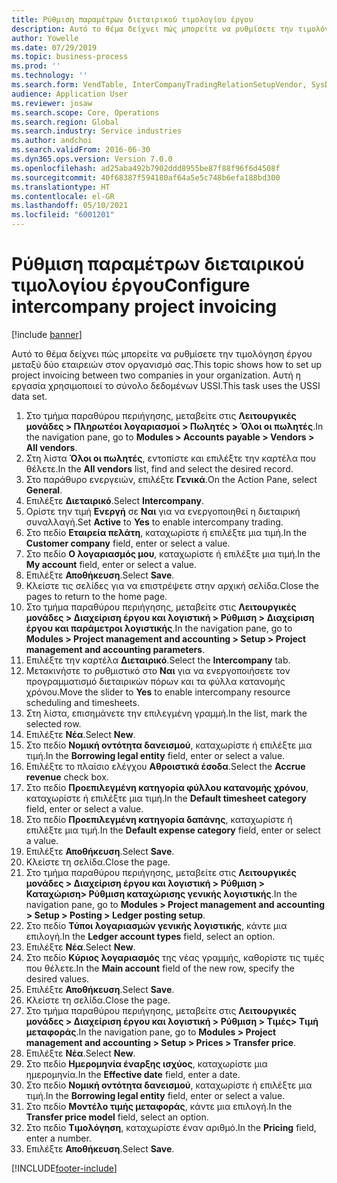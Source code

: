 ```yaml
---
title: Ρύθμιση παραμέτρων διεταιρικού τιμολογίου έργου
description: Αυτό το θέμα δείχνει πώς μπορείτε να ρυθμίσετε την τιμολόγηση έργου μεταξύ δύο εταιρειών στον οργανισμό σας.
author: Yowelle
ms.date: 07/29/2019
ms.topic: business-process
ms.prod: ''
ms.technology: ''
ms.search.form: VendTable, InterCompanyTradingRelationSetupVendor, SysDataAreaSelectLookup, ProjParameters, ProjPosting, ProjTransferPrice
audience: Application User
ms.reviewer: josaw
ms.search.scope: Core, Operations
ms.search.region: Global
ms.search.industry: Service industries
ms.author: andchoi
ms.search.validFrom: 2016-06-30
ms.dyn365.ops.version: Version 7.0.0
ms.openlocfilehash: ad25aba492b7902ddd8955be87f88f96f6d4508f
ms.sourcegitcommit: 40f68387f594180af64a5e5c748b6efa188bd300
ms.translationtype: HT
ms.contentlocale: el-GR
ms.lasthandoff: 05/10/2021
ms.locfileid: "6001201"
---
```

# <a name="configure-intercompany-project-invoicing"></a><span data-ttu-id="685db-103">Ρύθμιση παραμέτρων διεταιρικού τιμολογίου έργου</span><span class="sxs-lookup"><span data-stu-id="685db-103">Configure intercompany project invoicing</span></span>

[!include [banner](../../includes/banner.md)]

<span data-ttu-id="685db-104">Αυτό το θέμα δείχνει πώς μπορείτε να ρυθμίσετε την τιμολόγηση έργου μεταξύ δύο εταιρειών στον οργανισμό σας.</span><span class="sxs-lookup"><span data-stu-id="685db-104">This topic shows how to set up project invoicing between two companies in your organization.</span></span> <span data-ttu-id="685db-105">Αυτή η εργασία χρησιμοποιεί το σύνολο δεδομένων USSI.</span><span class="sxs-lookup"><span data-stu-id="685db-105">This task uses the USSI data set.</span></span>

1. <span data-ttu-id="685db-106">Στο τμήμα παραθύρου περιήγησης, μεταβείτε στις **Λειτουργικές μονάδες > Πληρωτέοι λογαριασμοί > Πωλητές > Όλοι οι πωλητές**.</span><span class="sxs-lookup"><span data-stu-id="685db-106">In the navigation pane, go to **Modules > Accounts payable > Vendors > All vendors**.</span></span>
2. <span data-ttu-id="685db-107">Στη λίστα **Όλοι οι πωλητές**, εντοπίστε και επιλέξτε την καρτέλα που θέλετε.</span><span class="sxs-lookup"><span data-stu-id="685db-107">In the **All vendors** list, find and select the desired record.</span></span>
3. <span data-ttu-id="685db-108">Στο παράθυρο ενεργειών, επιλέξτε **Γενικά**.</span><span class="sxs-lookup"><span data-stu-id="685db-108">On the Action Pane, select **General**.</span></span>
4. <span data-ttu-id="685db-109">Επιλέξτε **Διεταιρικό**.</span><span class="sxs-lookup"><span data-stu-id="685db-109">Select **Intercompany**.</span></span>
5. <span data-ttu-id="685db-110">Ορίστε την τιμή **Ενεργή** σε **Ναι** για να ενεργοποιηθεί η διεταιρική συναλλαγή.</span><span class="sxs-lookup"><span data-stu-id="685db-110">Set **Active** to **Yes** to enable intercompany trading.</span></span>
6. <span data-ttu-id="685db-111">Στο πεδίο **Εταιρεία πελάτη**, καταχωρίστε ή επιλέξτε μια τιμή.</span><span class="sxs-lookup"><span data-stu-id="685db-111">In the **Customer company** field, enter or select a value.</span></span>
7. <span data-ttu-id="685db-112">Στο πεδίο **Ο λογαριασμός μου**, καταχωρίστε ή επιλέξτε μια τιμή.</span><span class="sxs-lookup"><span data-stu-id="685db-112">In the **My account** field, enter or select a value.</span></span>
8. <span data-ttu-id="685db-113">Επιλέξτε **Αποθήκευση**.</span><span class="sxs-lookup"><span data-stu-id="685db-113">Select **Save**.</span></span>
9. <span data-ttu-id="685db-114">Κλείστε τις σελίδες για να επιστρέψετε στην αρχική σελίδα.</span><span class="sxs-lookup"><span data-stu-id="685db-114">Close the pages to return to the home page.</span></span>
10. <span data-ttu-id="685db-115">Στο τμήμα παραθύρου περιήγησης, μεταβείτε στις **Λειτουργικές μονάδες > Διαχείριση έργου και λογιστική > Ρύθμιση > Διαχείριση έργου και παράμετροι λογιστικής**.</span><span class="sxs-lookup"><span data-stu-id="685db-115">In the navigation pane, go to **Modules > Project management and accounting > Setup > Project management and accounting parameters**.</span></span>
11. <span data-ttu-id="685db-116">Επιλέξτε την καρτέλα **Διεταιρικό**.</span><span class="sxs-lookup"><span data-stu-id="685db-116">Select the **Intercompany** tab.</span></span>
12. <span data-ttu-id="685db-117">Μετακινήστε το ρυθμιστικό στο **Ναι** για να ενεργοποιήσετε τον προγραμματισμό διεταιρικών πόρων και τα φύλλα κατανομής χρόνου.</span><span class="sxs-lookup"><span data-stu-id="685db-117">Move the slider to **Yes** to enable intercompany resource scheduling and timesheets.</span></span>
13. <span data-ttu-id="685db-118">Στη λίστα, επισημάνετε την επιλεγμένη γραμμή.</span><span class="sxs-lookup"><span data-stu-id="685db-118">In the list, mark the selected row.</span></span>
14. <span data-ttu-id="685db-119">Επιλέξτε **Νέα**.</span><span class="sxs-lookup"><span data-stu-id="685db-119">Select **New**.</span></span>
15. <span data-ttu-id="685db-120">Στο πεδίο **Νομική οντότητα δανεισμού**, καταχωρίστε ή επιλέξτε μια τιμή.</span><span class="sxs-lookup"><span data-stu-id="685db-120">In the **Borrowing legal entity** field, enter or select a value.</span></span>
16. <span data-ttu-id="685db-121">Επιλέξτε το πλαίσιο ελέγχου **Αθροιστικά έσοδα**.</span><span class="sxs-lookup"><span data-stu-id="685db-121">Select the **Accrue revenue** check box.</span></span>
17. <span data-ttu-id="685db-122">Στο πεδίο **Προεπιλεγμένη κατηγορία φύλλου κατανομής χρόνου**, καταχωρίστε ή επιλέξτε μια τιμή.</span><span class="sxs-lookup"><span data-stu-id="685db-122">In the **Default timesheet category** field, enter or select a value.</span></span>
18. <span data-ttu-id="685db-123">Στο πεδίο **Προεπιλεγμένη κατηγορία δαπάνης**, καταχωρίστε ή επιλέξτε μια τιμή.</span><span class="sxs-lookup"><span data-stu-id="685db-123">In the **Default expense category** field, enter or select a value.</span></span>
19. <span data-ttu-id="685db-124">Επιλέξτε **Αποθήκευση**.</span><span class="sxs-lookup"><span data-stu-id="685db-124">Select **Save**.</span></span>
20. <span data-ttu-id="685db-125">Κλείστε τη σελίδα.</span><span class="sxs-lookup"><span data-stu-id="685db-125">Close the page.</span></span>
21. <span data-ttu-id="685db-126">Στο τμήμα παραθύρου περιήγησης, μεταβείτε στις **Λειτουργικές μονάδες > Διαχείριση έργου και λογιστική > Ρύθμιση > Καταχώριση> Ρύθμιση καταχώρισης γενικής λογιστικής**.</span><span class="sxs-lookup"><span data-stu-id="685db-126">In the navigation pane, go to **Modules > Project management and accounting > Setup > Posting > Ledger posting setup**.</span></span>
22. <span data-ttu-id="685db-127">Στο πεδίο **Τύποι λογαριασμών γενικής λογιστικής**, κάντε μια επιλογή.</span><span class="sxs-lookup"><span data-stu-id="685db-127">In the **Ledger account types** field, select an option.</span></span>
23. <span data-ttu-id="685db-128">Επιλέξτε **Νέα**.</span><span class="sxs-lookup"><span data-stu-id="685db-128">Select **New**.</span></span>
24. <span data-ttu-id="685db-129">Στο πεδίο **Κύριος λογαριασμός** της νέας γραμμής, καθορίστε τις τιμές που θέλετε.</span><span class="sxs-lookup"><span data-stu-id="685db-129">In the **Main account** field of the new row, specify the desired values.</span></span>
25. <span data-ttu-id="685db-130">Επιλέξτε **Αποθήκευση**.</span><span class="sxs-lookup"><span data-stu-id="685db-130">Select **Save**.</span></span>
26. <span data-ttu-id="685db-131">Κλείστε τη σελίδα.</span><span class="sxs-lookup"><span data-stu-id="685db-131">Close the page.</span></span>
27. <span data-ttu-id="685db-132">Στο τμήμα παραθύρου περιήγησης, μεταβείτε στις **Λειτουργικές μονάδες > Διαχείριση έργου και λογιστική > Ρύθμιση > Τιμές> Τιμή μεταφοράς**.</span><span class="sxs-lookup"><span data-stu-id="685db-132">In the navigation pane, go to **Modules > Project management and accounting > Setup > Prices > Transfer price**.</span></span>
28. <span data-ttu-id="685db-133">Επιλέξτε **Νέα**.</span><span class="sxs-lookup"><span data-stu-id="685db-133">Select **New**.</span></span>
29. <span data-ttu-id="685db-134">Στο πεδίο **Ημερομηνία έναρξης ισχύος**, καταχωρίστε μια ημερομηνία.</span><span class="sxs-lookup"><span data-stu-id="685db-134">In the **Effective date** field, enter a date.</span></span>
30. <span data-ttu-id="685db-135">Στο πεδίο **Νομική οντότητα δανεισμού**, καταχωρίστε ή επιλέξτε μια τιμή.</span><span class="sxs-lookup"><span data-stu-id="685db-135">In the **Borrowing legal entity** field, enter or select a value.</span></span>
31. <span data-ttu-id="685db-136">Στο πεδίο **Μοντέλο τιμής μεταφοράς**, κάντε μια επιλογή.</span><span class="sxs-lookup"><span data-stu-id="685db-136">In the **Transfer price model** field, select an option.</span></span>
32. <span data-ttu-id="685db-137">Στο πεδίο **Τιμολόγηση**, καταχωρίστε έναν αριθμό.</span><span class="sxs-lookup"><span data-stu-id="685db-137">In the **Pricing** field, enter a number.</span></span>
33. <span data-ttu-id="685db-138">Επιλέξτε **Αποθήκευση**.</span><span class="sxs-lookup"><span data-stu-id="685db-138">Select **Save**.</span></span>



[!INCLUDE[footer-include](../../includes/footer-banner.md)]
